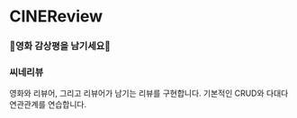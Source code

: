 # CINEReview

### 🎥영화 감상평을 남기세요🎥

### 씨네리뷰
영화와 리뷰어, 그리고 리뷰어가 남기는 리뷰를 구현합니다. 기본적인 CRUD와 다대다 연관관계를 연습합니다.
